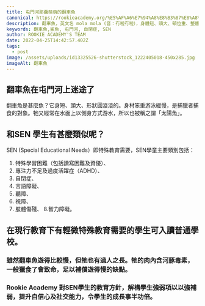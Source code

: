 ```yaml
---
title: 屯門河那蠢萌萌的翻車魚
canonical: https://rookieacademy.org/%E5%AF%A6%E7%94%A8%E8%B3%87%E8%A8%8A/%E5%B1%AF%E9%96%80%E6%B2%B3%E9%82%A3%E8%A0%A2%E8%90%8C%E8%90%8C%E7%9A%84%E7%BF%BB%E8%BB%8A%E9%AD%9A
description: 翻車魚，英文名 mola mola (音：冇啦冇啦），身體短、頭大、頓位重、整體程圓形狀，以側身方式遊泳的樣子看似曬太陽，以太陽魚之名。
keywords: 翻車魚,鯊魚, 屯門河, 自閉症, SEN
author: ROOKIE ACADEMY'S TEAM
date: 2022-04-25T14:42:57.402Z
tags:
  - post
image: /assets/uploads/id13325526-shutterstock_1222405018-450x285.jpg
imageAlt: 翻車魚
---
```

## 翻車魚在屯門河上迷途了

翻車魚是甚麼魚？它身短、頭大、形狀圓滾滾的。身材笨重游泳緩慢，是捕獵者捕食的對象。牠又經常在水面上以側身方式游水，所以也被稱之謂「太陽魚」。

## 和SEN 學生有甚麼類似呢？

SEN (Special Educational Needs）即特殊教育需要，SEN學童主要類別包括：
1. 特殊學習困難（包括讀寫困難及資優）、
2. 專注力不足及過度活躍症（ADHD）、
3. 自閉症、
4. 言語障礙、
5. 聽障、
6. 視障、
7. 肢體傷殘、
8.智力障礙。

## 在現行教育下有輕微特殊教育需要的學生可入讀普通學校。



### 雖然翻車魚遊得比較慢，但牠也有過人之長。牠的肉內含河豚毒素，一般獵食了會致命，足以補償遊得慢的缺點。

### Rookie Academy 對SEN學生的教育方針，解構學生強弱項以以強補弱，提升自信心及社交能力，令學生的成長事半功倍。